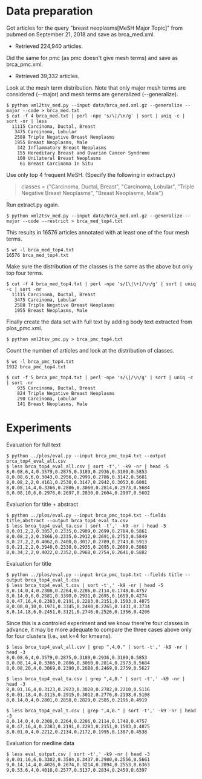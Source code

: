 # Data preparation



Got articles for the query "breast neoplasms[MeSH Major Topic]" from pubmed on September 21, 2018 and save as brca_med.xml.  
- Retrieved 224,940 articles.  

Did the same for pmc (as pmc doesn't give mesh terms) and save as brca_pmc.xml. 
- Retrieved 39,332 articles.

Look at the mesh term distribution. Note that only major mesh terms are considered (--major) and mesh terms are generalized (--generalize).

``` 
$ python xml2tsv_med.py --input data/brca_med.xml.gz --generalize --major --code > brca_med.txt
$ cut -f 4 brca_med.txt | perl -npe 's/\|/\n/g' | sort | uniq -c | sort -nr | less
  11115 Carcinoma, Ductal, Breast
   3475 Carcinoma, Lobular
   2588 Triple Negative Breast Neoplasms
   1955 Breast Neoplasms, Male
    342 Inflammatory Breast Neoplasms
    155 Hereditary Breast and Ovarian Cancer Syndrome
    100 Unilateral Breast Neoplasms
     61 Breast Carcinoma In Situ
```

Use only top 4 frequent MeSH. (Specify the following in extract.py.)

> classes = {"Carcinoma, Ductal, Breast",
>            "Carcinoma, Lobular",
>            "Triple Negative Breast Neoplasms",
>            "Breast Neoplasms, Male"}

Run extract.py again.

```
$ python xml2tsv_med.py --input data/brca_med.xml.gz --generalize --major --code --restrict > brca_med_top4.txt
```

This results in 16576 articles annotated with at least one of the four mesh terms.

```
$ wc -l brca_med_top4.txt 
16576 brca_med_top4.txt
```

Make sure the distribution of the classes is the same as the above but only top four terms.

```
$ cut -f 4 brca_med_top4.txt | perl -npe 's/[\|\+]/\n/g' | sort | uniq -c | sort -nr
  11115 Carcinoma, Ductal, Breast
   3475 Carcinoma, Lobular
   2588 Triple Negative Breast Neoplasms
   1955 Breast Neoplasms, Male
```

Finally create the data set with full text by adding body text extracted from plos_pmc.xml.

```
$ python xml2tsv_pmc.py > brca_pmc_top4.txt
```

Count the number of articles and look at the distribution of classes.

```
$ wc -l brca_pmc_top4.txt
1932 brca_pmc_top4.txt

$ cut -f 5 brca_pmc_top4.txt | perl -npe 's/\|/\n/g' | sort | uniq -c | sort -nr
    935 Carcinoma, Ductal, Breast
    824 Triple Negative Breast Neoplasms
    290 Carcinoma, Lobular
    141 Breast Neoplasms, Male
```

# Experiments

Evaluation for full text

```
$ python ../plos/eval.py --input brca_pmc_top4.txt --output brca_top4_eval_all.csv
$ less brca_top4_eval_all.csv | sort -t',' -k9 -nr | head -5
8,0.08,6,4,0.3579,0.2875,0.3189,0.2936,0.3180,0.5853
8,0.08,6,6,0.3043,0.2956,0.2999,0.2786,0.3142,0.5681
8,0.08,2,2,0.4161,0.2530,0.3147,0.2942,0.3053,0.6001
8,0.08,14,4,0.3366,0.2806,0.3060,0.2814,0.2973,0.5684
8,0.08,10,6,0.2976,0.2697,0.2830,0.2604,0.2907,0.5602
```

Evaluation for title + abstract

```
$ python ../plos/eval.py --input brca_pmc_top4.txt --fields title,abstract --output brca_top4_eval_ta.csv
$ less brca_top4_eval_ta.csv | sort -t',' -k9 -nr | head -5
8,0.01,2,2,0.3857,0.2335,0.2909,0.2699,0.2784,0.5861
8,0.08,2,2,0.3866,0.2335,0.2912,0.2691,0.2753,0.5849
8,0.27,2,2,0.4062,0.2400,0.3017,0.2789,0.2743,0.5913
8,0.21,2,2,0.3940,0.2338,0.2935,0.2695,0.2689,0.5868
8,0.34,2,2,0.4022,0.2352,0.2968,0.2754,0.2641,0.5882
```

Evaluation for title

```
$ python ../plos/eval.py --input brca_pmc_top4.txt --fields title --output brca_top4_eval_t.csv
$ less brca_top4_eval_t.csv | sort -t',' -k9 -nr | head -5
8,0.14,0,4,0.2308,0.2264,0.2286,0.2114,0.1748,0.4757
8,0.14,0,6,0.2581,0.3390,0.2931,0.2695,0.1659,0.4274
8,0.47,16,4,0.2383,0.2191,0.2283,0.2151,0.1503,0.4875
8,0.08,0,10,0.1971,0.3345,0.2480,0.2265,0.1431,0.3734
8,0.14,18,6,0.2451,0.3121,0.2746,0.2526,0.1356,0.4206
```

Since this is a controled experiment and we know there're four classes in advance, it may be more adequate to compare the three cases above only for four clusters (i.e., set k=4 for kmeans).

```
$ less brca_top4_eval_all.csv | grep ",4,0." | sort -t',' -k9 -nr | head -3
8,0.08,6,4,0.3579,0.2875,0.3189,0.2936,0.3180,0.5853
8,0.08,14,4,0.3366,0.2806,0.3060,0.2814,0.2973,0.5684
8,0.08,20,4,0.3069,0.2390,0.2688,0.2469,0.2759,0.5627

$ less brca_top4_eval_ta.csv | grep ",4,0." | sort -t',' -k9 -nr | head -3
8,0.01,16,4,0.3123,0.2923,0.3020,0.2782,0.2210,0.5116
8,0.01,18,4,0.3115,0.2915,0.3012,0.2776,0.2198,0.5108
8,0.14,0,4,0.2801,0.2858,0.2829,0.2585,0.2196,0.4919

$ less brca_top4_eval_t.csv | grep ",4,0." | sort -t',' -k9 -nr | head -3
8,0.14,0,4,0.2308,0.2264,0.2286,0.2114,0.1748,0.4757
8,0.47,16,4,0.2383,0.2191,0.2283,0.2151,0.1503,0.4875
8,0.01,0,4,0.2212,0.2134,0.2172,0.1995,0.1307,0.4538
```

Evaluation for medline data

```
$ less eval_output.csv | sort -t',' -k9 -nr | head -3
8,0.01,16,6,0.3302,0.3584,0.3437,0.2980,0.2556,0.5661
9,0.14,14,4,0.4026,0.2674,0.3214,0.2894,0.2553,0.6363
9,0.53,6,4,0.4010,0.2577,0.3137,0.2834,0.2459,0.6397
```
